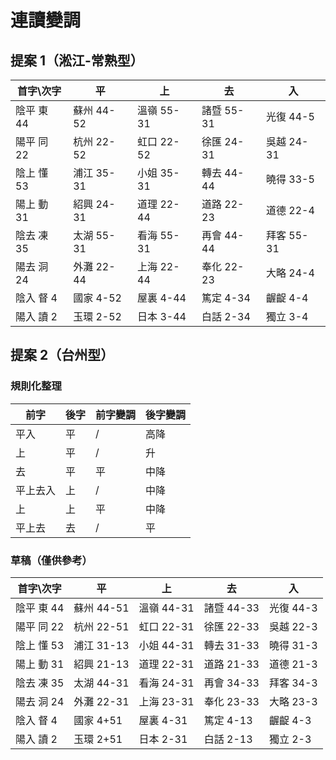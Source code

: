 # 連讀變調

## 提案 1（淞江-常熟型）

| 首字\次字  | 平         | 上         | 去         | 入         |
| ---------- | ---------- | ---------- | ---------- | ---------- |
| 陰平 東 44 | 蘇州 44-52 | 溫嶺 55-31 | 諸暨 55-31 | 光復 44-5  |
| 陽平 同 22 | 杭州 22-52 | 虹口 22-52 | 徐匯 24-31 | 吳越 24-31 |
| 陰上 懂 53 | 浦江 35-31 | 小姐 35-31 | 轉去 44-44 | 曉得 33-5  |
| 陽上 動 31 | 紹興 24-31 | 道理 22-44 | 道路 22-23 | 道德 22-4  |
| 陰去 凍 35 | 太湖 55-31 | 看海 55-31 | 再會 44-44 | 拜客 55-31 |
| 陽去 洞 24 | 外灘 22-44 | 上海 22-44 | 奉化 22-23 | 大略 24-4  |
| 陰入 督 4  | 國家 4-52  | 屋裏 4-44  | 篤定 4-34  | 齷齪 4-4   |
| 陽入 讀 2  | 玉環 2-52  | 日本 3-44  | 白話 2-34  | 獨立 3-4   |

## 提案 2（台州型）

### 規則化整理

| 前字     | 後字 | 前字變調 | 後字變調 |
| -------- | ---- | -------- | -------- |
| 平入     | 平   | /        | 高降     |
| 上       | 平   | /        | 升       |
| 去       | 平   | 平       | 中降     |
| 平上去入 | 上   | /        | 中降     |
| 上       | 上   | 平       | 中降     |
| 平上去   | 去   | /        | 平       |

### 草稿（僅供參考）

| 首字\次字  | 平         | 上         | 去         | 入        |
| ---------- | ---------- | ---------- | ---------- | --------- |
| 陰平 東 44 | 蘇州 44-51 | 溫嶺 44-31 | 諸暨 44-33 | 光復 44-3 |
| 陽平 同 22 | 杭州 22-51 | 虹口 22-31 | 徐匯 22-33 | 吳越 22-3 |
| 陰上 懂 53 | 浦江 31-13 | 小姐 44-31 | 轉去 31-33 | 曉得 31-3 |
| 陽上 動 31 | 紹興 21-13 | 道理 22-31 | 道路 21-33 | 道德 21-3 |
| 陰去 凍 35 | 太湖 44-31 | 看海 24-31 | 再會 34-33 | 拜客 34-3 |
| 陽去 洞 24 | 外灘 22-31 | 上海 23-31 | 奉化 23-33 | 大略 23-3 |
| 陰入 督 4  | 國家 4+51  | 屋裏 4-31  | 篤定 4-13  | 齷齪 4-3  |
| 陽入 讀 2  | 玉環 2+51  | 日本 2-31  | 白話 2-13  | 獨立 2-3  |
